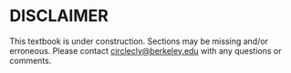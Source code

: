 # DISCLAIMER

This textbook is under construction. Sections may be missing and/or erroneous. Please contact circlecly@berkeley.edu with any questions or comments.

